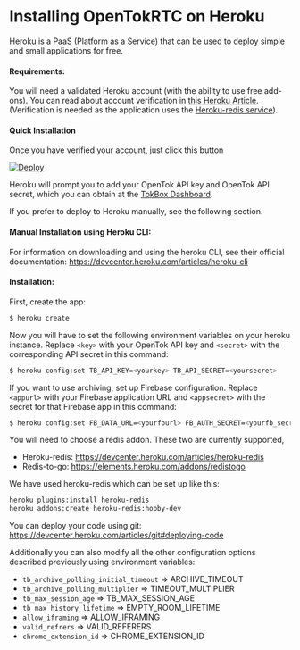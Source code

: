 # Installing OpenTokRTC on Heroku
Heroku is a PaaS (Platform as a Service) that can be used to deploy simple and small applications
for free.

#### Requirements:
You will need a validated Heroku account (with the ability to use free add-ons). You can read about account verification in [this Heroku Article](https://devcenter.heroku.com/articles/account-verification). (Verification is needed as the application uses the [Heroku-redis service](https://devcenter.heroku.com/articles/heroku-redis)).

#### Quick Installation
Once you have verified your account, just click this button

[![Deploy](https://www.herokucdn.com/deploy/button.svg)](https://heroku.com/deploy?template=https://github.com/opentok/OpenTokRTC-V2)

Heroku will prompt you to add your OpenTok API key and OpenTok API secret, which you can
obtain at the [TokBox Dashboard](https://tokbox.com/account).


If you prefer to deploy to Heroku manually, see the following section.

#### Manual Installation using Heroku CLI:
For information on downloading and using the heroku CLI, see their official documentation: https://devcenter.heroku.com/articles/heroku-cli

#### Installation:
First, create the app:

```sh
$ heroku create
```

Now you will have to set the following environment variables on your heroku instance. Replace `<key>` with your OpenTok API key and `<secret>` with the corresponding API secret in this command:

```sh
$ heroku config:set TB_API_KEY=<yourkey> TB_API_SECRET=<yoursecret>
```

If you want to use archiving, set up Firebase configuration. Replace `<appurl>` with your Firebase application URL and `<appsecret>` with the secret for that Firebase app in this command:

```sh
$ heroku config:set FB_DATA_URL=<yourfburl> FB_AUTH_SECRET=<yourfb_secret>
```

You will need to choose a redis addon. These two are currently supported,
 - Heroku-redis: https://devcenter.heroku.com/articles/heroku-redis
 - Redis-to-go: https://elements.heroku.com/addons/redistogo


 We have used heroku-redis which can be set up like this:
```sh
heroku plugins:install heroku-redis
heroku addons:create heroku-redis:hobby-dev
```
You can deploy your code using git: https://devcenter.heroku.com/articles/git#deploying-code

Additionally you can also modify all the other configuration options described previously using
environment variables:

- `tb_archive_polling_initial_timeout` => ARCHIVE_TIMEOUT
- `tb_archive_polling_multiplier` => TIMEOUT_MULTIPLIER
- `tb_max_session_age` => TB_MAX_SESSION_AGE
- `tb_max_history_lifetime` => EMPTY_ROOM_LIFETIME
- `allow_iframing` => ALLOW_IFRAMING
- `valid_refrers` => VALID_REFERERS
- `chrome_extension_id` => CHROME_EXTENSION_ID
